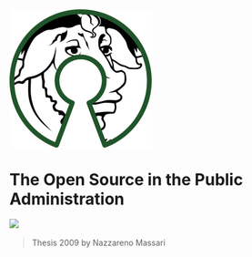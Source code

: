 <img src="/assets/500px-free_software_and_open_source_software_composite_logo.svg.png" alt="drawing" align="middle" width="250"/>

# The Open Source in the Public Administration

[![](https://img.shields.io/badge/Donations-tallycoin-blue.svg)](https://tallyco.in/NazzMass/)

> Thesis 2009 by Nazzareno Massari





